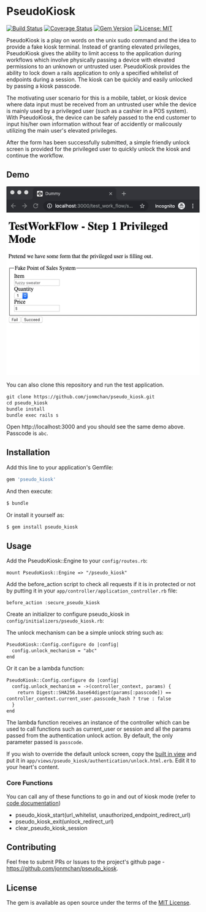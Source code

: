 # PseudoKiosk

[![Build Status](https://travis-ci.org/jonmchan/pseudo_kiosk.svg?branch=master)](https://travis-ci.org/jonmchan/pseudo_kiosk/) [![Coverage Status](https://coveralls.io/repos/github/jonmchan/pseudo_kiosk/badge.svg?branch=master)](https://coveralls.io/github/jonmchan/pseudo_kiosk?branch=master) [![Gem Version](https://badge.fury.io/rb/pseudo_kiosk.svg)](https://rubygems.org/gems/pseudo_kiosk) [![License: MIT](https://img.shields.io/badge/License-MIT-yellow.svg)](https://opensource.org/licenses/MIT) 

PseudoKiosk is a play on words on the unix sudo command and the idea to provide a fake kiosk terminal. Instead of granting elevated privileges, PseudoKiosk gives the ability to limit access to the application during workflows which involve physically passing a device with elevated permissions to an unknown or untrusted user. PseudoKiosk provides the ability to lock down a rails application to only a specified whitelist of endpoints during a session. The kiosk can be quickly and easily unlocked by passing a kiosk passcode.

The motivating user scenario for this is a mobile, tablet, or kiosk device where data input must be received from an untrusted user while the device is mainly used by a privileged user (such as a cashier in a POS system). With PseudoKiosk, the device can be safely passed to the end customer to input his/her own information without fear of accidently or malicously utilizing the main user's elevated privileges. 

After the form has been successfully submitted, a simple friendly unlock screen is provided for the privileged user to quickly unlock the kiosk and continue the workflow. 

## Demo

![](doc/pseudo_kiosk_demo.gif)

You can also clone this repository and run the test application.

```
git clone https://github.com/jonmchan/pseudo_kiosk.git
cd pseudo_kiosk
bundle install
bundle exec rails s
```

Open http://localhost:3000 and you should see the same demo above. Passcode is `abc`.


## Installation
Add this line to your application's Gemfile:

```ruby
gem 'pseudo_kiosk'
```

And then execute:
```bash
$ bundle
```

Or install it yourself as:
```bash
$ gem install pseudo_kiosk 
```

## Usage

Add the PseudoKiosk::Engine to your `config/routes.rb`:

```
mount PseudoKiosk::Engine => "/pseudo_kiosk"
```

Add the before_action script to check all requests if it is in protected or not by putting it in your `app/controller/application_controller.rb` file:

```
before_action :secure_pseudo_kiosk
```

Create an initializer to configure pseudo_kiosk in `config/initializers/pseudo_kiosk.rb`:

The unlock mechanism can be a simple unlock string such as:
```
PseudoKiosk::Config.configure do |config|
  config.unlock_mechanism = "abc"
end
```

Or it can be a lambda function:
```
PseudoKiosk::Config.configure do |config|
  config.unlock_mechanism = ->(controller_context, params) {
    return Digest::SHA256.base64digest(params[:passcode]) == controller_context.current_user.passcode_hash ? true : false
  } 
end
```

The lambda function receives an instance of the controller which can be used to call functions such as current_user or session and all the params passed from the authentication unlock action. By default, the only parameter passed is `passcode`.


If you wish to override the default unlock screen, copy the [built in view](https://github.com/jonmchan/pseudo_kiosk/blob/master/app/views/pseudo_kiosk/authentication/unlock.html.erb) and put it in `app/views/pseudo_kiosk/authentication/unlock.html.erb`. Edit it to your heart's content.

### Core Functions

You can call any of these functions to go in and out of kiosk mode (refer to [code documentation](https://github.com/jonmchan/pseudo_kiosk/blob/master/lib/pseudo_kiosk/controller.rb)) 

* pseudo_kiosk_start(url_whitelist, unauthorized_endpoint_redirect_url)
* pseudo_kiosk_exit(unlock_redirect_url)
* clear_pseudo_kiosk_session


## Contributing
Feel free to submit PRs or Issues to the project's github page - https://github.com/jonmchan/pseudo_kiosk.

## License
The gem is available as open source under the terms of the [MIT License](https://opensource.org/licenses/MIT).

